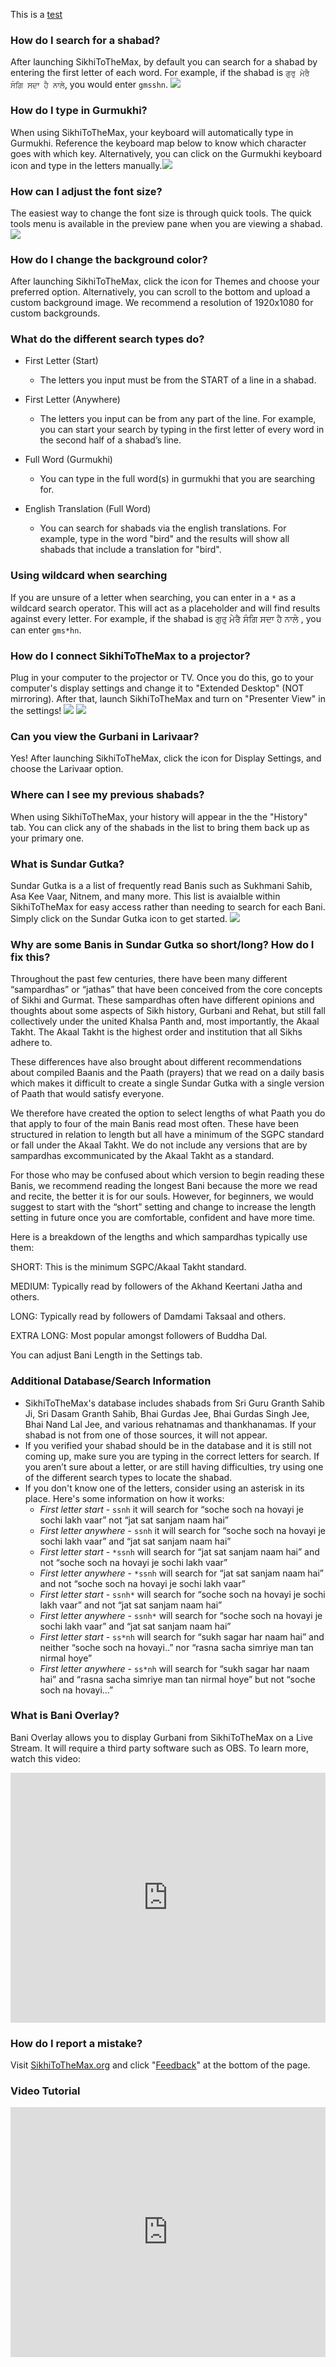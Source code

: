 
This is a [test](#test)

### How do I search for a shabad?

After launching SikhiToTheMax, by default you can search for a shabad by entering the first letter of each word. For example, if the shabad is `ਗੁਰੁ ਮੇਰੈ ਸੰਗਿ ਸਦਾ ਹੈ ਨਾਲੇ`, you would enter `gmsshn`. ![](./assets/img/help_images/search_example.gif)

### How do I type in Gurmukhi?

When using SikhiToTheMax, your keyboard will automatically type in Gurmukhi. Reference the keyboard map below to know which character goes with which key. Alternatively, you can click on the Gurmukhi keyboard icon and type in the letters manually.![](./assets/img/help_images/web-desktop-keyboard-map.png)

### How can I adjust the font size?

The easiest way to change the font size is through quick tools. The quick tools menu is available in the preview pane when you are viewing a shabad. ![](./assets/img/help_images/desktop-quick-tools.gif)

### How do I change the background color?

After launching SikhiToTheMax, click the icon for Themes and choose your preferred option. Alternatively, you can scroll to the bottom and upload a custom background image. We recommend a resolution of 1920x1080 for custom backgrounds.

### What do the different search types do?

*   First Letter (Start)
    *   The letters you input must be from the START of a line in a shabad.
    
*   First Letter (Anywhere)
    *   The letters you input can be from any part of the line. For example, you can start your search by typing in the first letter of every word in the second half of a shabad’s line.
    
*   Full Word (Gurmukhi)
    *   You can type in the full word(s) in gurmukhi that you are searching for.
    
*   English Translation (Full Word)
    *   You can search for shabads via the english translations. For example, type in the word "bird" and the results will show all shabads that include a translation for "bird".
    
### Using wildcard when searching

If you are unsure of a letter when searching, you can enter in a `*` as a wildcard search operator. This will act as a placeholder and will find results against every letter. For example, if the shabad is ਗੁਰੁ ਮੇਰੈ ਸੰਗਿ ਸਦਾ ਹੈ ਨਾਲੇ , you can enter `gms*hn`.

### How do I connect SikhiToTheMax to a projector?

Plug in your computer to the projector or TV. Once you do this, go to your computer's display settings and change it to "Extended Desktop" (NOT mirroring). After that, launch SikhiToTheMax and turn on "Presenter View" in the settings! ![](./assets/img/help_images//desktop-extend-pc.png) ![](./assets/img/help_images/desktop-extend-mac.png)


### Can you view the Gurbani in Larivaar?

Yes! After launching SikhiToTheMax, click the icon for Display Settings, and choose the Larivaar option. 


### Where can I see my previous shabads?

When using SikhiToTheMax, your history will appear in the the "History" tab. You can click any of the shabads in the list to bring them back up as your primary one.

### What is Sundar Gutka?

Sundar Gutka is a a list of frequently read Banis such as Sukhmani Sahib, Asa Kee Vaar, Nitnem, and many more. This list is avaialble within SikhiToTheMax for easy access rather than needing to search for each Bani. Simply click on the Sundar Gutka icon to get started. ![](./assets/img/help_images/SG.gif)

### Why are some Banis in Sundar Gutka so short/long? How do I fix this?

Throughout the past few centuries, there have been many different “sampardhas” or “jathas” that have been conceived from the core concepts of Sikhi and Gurmat. These sampardhas often have different opinions and thoughts about some aspects of Sikh history, Gurbani and Rehat, but still fall collectively under the united Khalsa Panth and, most importantly, the Akaal Takht. The Akaal Takht is the highest order and institution that all Sikhs adhere to.

These differences have also brought about different recommendations about compiled Baanis and the Paath (prayers) that we read on a daily basis which makes it difficult to create a single Sundar Gutka  with a single version of Paath that would satisfy everyone. 

We therefore have created the option to select lengths of what Paath you do that apply to four of the main Banis read most often. These have been structured in relation to length but all have a minimum of the SGPC standard or fall under the Akaal Takht. We do not include any versions that are by sampardhas excommunicated by the Akaal Takht as a standard.

For those who may be confused about which version to begin reading these Banis, we recommend reading the longest Bani because the more we read and recite, the better it is for our souls. However, for beginners, we would suggest to start with the “short” setting and change to increase the length setting in future once you are comfortable, confident and have more time.

Here is a breakdown of the lengths and which sampardhas typically use them:

SHORT: This is the minimum SGPC/Akaal Takht standard.

MEDIUM: Typically read by followers of the Akhand Keertani Jatha and others.

LONG: Typically read by followers of Damdami Taksaal and others.

EXTRA LONG: Most popular amongst followers of Buddha Dal.

You can adjust Bani Length in the Settings tab. 

### <a name="test">Additional Database/Search Information</a>

*   SikhiToTheMax's database includes shabads from Sri Guru Granth Sahib Ji, Sri Dasam Granth Sahib, Bhai Gurdas Jee, Bhai Gurdas Singh Jee, Bhai Nand Lal Jee, and various rehatnamas and thankhanamas. If your shabad is not from one of those sources, it will not appear.
*   If you verified your shabad should be in the database and it is still not coming up, make sure you are typing in the correct letters for search. If you aren’t sure about a letter, or are still having difficulties, try using one of the different search types to locate the shabad.
*   If you don't know one of the letters, consider using an asterisk in its place. Here's some information on how it works:
    *   *First letter start* - 
        `ssnh` it will search for “soche soch na hovayi je sochi lakh vaar”  not “jat sat sanjam naam hai”
    *   *First letter anywhere* - 
        `ssnh` it will search for “soche soch na hovayi je sochi lakh vaar” and “jat sat sanjam naam hai”
    *   *First letter start* - 
        `*ssnh` will search for “jat sat sanjam naam hai” and not “soche soch na hovayi je sochi lakh vaar”
    *   *First letter anywhere* - 
        `*ssnh` will search for “jat sat sanjam naam hai” and not “soche soch na hovayi je sochi lakh vaar”
    *   *First letter start* - 
        `ssnh*` will search for “soche soch na hovayi je sochi lakh vaar” and not  “jat sat sanjam naam hai”
    *   *First letter anywhere* - 
        `ssnh*` will search for “soche soch na hovayi je sochi lakh vaar” and  “jat sat sanjam naam hai”
    *   *First letter start* - 
        `ss*nh` will search for “sukh sagar har naam hai” and neither “soche soch na hovayi..” nor “rasna sacha simriye man tan nirmal hoye”
    *   *First letter anywhere* - 
        `ss*nh` will search for “sukh sagar har naam hai” and “rasna sacha simriye man tan nirmal hoye” but not “soche soch na hovayi…”


### What is Bani Overlay?

Bani Overlay allows you to display Gurbani from SikhiToTheMax on a Live Stream. It will require a third party software such as OBS. To learn more, watch this video: 

<div class="video-wrapper"><iframe width="100%" height="400px" src="https://www.youtube.com/embed/WrckmAcwboM" frameborder="0" allow="autoplay; encrypted-media" allowfullscreen=""></iframe></div>

### How do I report a mistake?

Visit [SikhiToTheMax.org](https://sikhitothemax.org) and click "[Feedback](https://goo.gl/plk23h)" at the bottom of the page.

###  Video Tutorial

<div class="video-wrapper"><iframe width="100%" height="400px" src="https://www.youtube.com/embed/ZDX8nPkDBSc" frameborder="0" allow="autoplay; encrypted-media" allowfullscreen=""></iframe></div>
